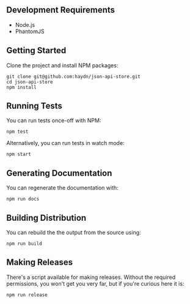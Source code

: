 ## Development Requirements

- Node.js
- PhantomJS

## Getting Started

Clone the project and install NPM packages:

```
git clone git@github.com:haydn/json-api-store.git
cd json-api-store
npm install
```

## Running Tests

You can run tests once-off with NPM:

```
npm test
```

Alternatively, you can run tests in watch mode:

```
npm start
```

## Generating Documentation

You can regenerate the documentation with:

```
npm run docs
```

## Building Distribution

You can rebuild the the output from the source using:

```
npm run build
```

## Making Releases

There's a script available for making releases. Without the required
permissions, you won't get you very far, but if you're curious here it is:

```
npm run release
```

